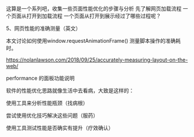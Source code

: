 这算是一个系列吧，收集一些页面性能优化的步骤与分析
先了解网页加载流程
一个页面从打开到加载流程
一个页面从打开到展示经过了哪些过程呢？




5、网页性能的准确测量（英文）

本文讨论如何使用window.requestAnimationFrame() 测量脚本操作的准确耗时。


https://nolanlawson.com/2018/09/25/accurately-measuring-layout-on-the-web/








performance 的面板功能说明

软件的性能优化思路就像生活中去看病，大致是这样的：

使用工具来分析性能瓶颈（找病根）

尝试使用优化技巧解决这些问题（服药）

使用工具测试性能是否确实有提升（疗效确认）